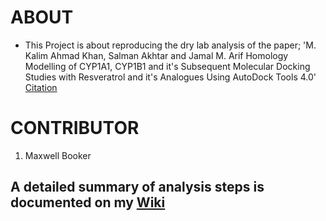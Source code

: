# ABOUT

* This Project is about reproducing the dry lab analysis of the paper; 'M. Kalim Ahmad Khan, Salman Akhtar and Jamal M. Arif Homology Modelling of CYP1A1, CYP1B1 and it's Subsequent Molecular Docking Studies with Resveratrol and it's Analogues Using AutoDock Tools 4.0'
[Citation](https://www.researchgate.net/publication/264790092_Homology_Modeling_of_CYP1A1_CYP1B1_and_its_Subsequent_Molecular_Docking_Studies_with_Resveratrol_and_its_Analogues_using_AutoDock_Tools_40)

# CONTRIBUTOR
1. Maxwell Booker

## A detailed summary of analysis steps is documented on my [Wiki](https://github.com/alunga20/Miniproject/wiki)
